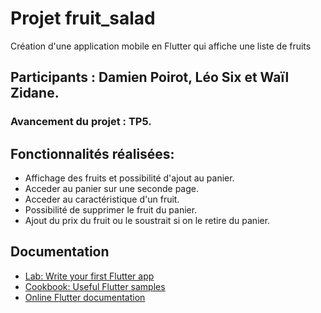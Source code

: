# Projet fruit_salad

Création d'une application mobile en Flutter qui affiche une liste de fruits

## Participants : Damien Poirot, Léo Six et Waïl Zidane.

### Avancement du projet : **TP5**.

## Fonctionnalités réalisées:

- Affichage des fruits et possibilité d'ajout au panier.
- Acceder au panier sur une seconde page.
- Acceder au caractéristique d'un fruit.
- Possibilité de supprimer le fruit du panier.
- Ajout du prix du fruit ou le soustrait si on le retire du panier.


## Documentation

- [Lab: Write your first Flutter app](https://docs.flutter.dev/get-started/codelab)
- [Cookbook: Useful Flutter samples](https://docs.flutter.dev/cookbook)
- [Online Flutter documentation](https://docs.flutter.dev/) 
